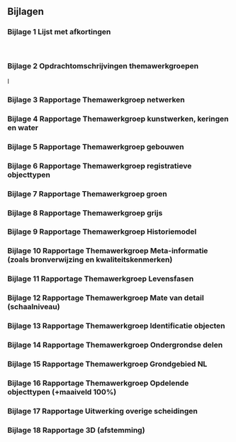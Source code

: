 ## Bijlagen

### Bijlage 1 Lijst met afkortingen


 
### Bijlage 2 Opdrachtomschrijvingen themawerkgroepen
I

### Bijlage 3 Rapportage Themawerkgroep netwerken


### Bijlage 4 Rapportage Themawerkgroep kunstwerken, keringen en water

### Bijlage 5 Rapportage Themawerkgroep gebouwen

### Bijlage 6 Rapportage Themawerkgroep registratieve objecttypen

### Bijlage 7 Rapportage Themawerkgroep groen

### Bijlage 8 Rapportage Themawerkgroep grijs

### Bijlage 9 Rapportage Themawerkgroep Historiemodel

### Bijlage 10 Rapportage Themawerkgroep Meta-informatie (zoals bronverwijzing en kwaliteitskenmerken)


### Bijlage 11 Rapportage Themawerkgroep Levensfasen

### Bijlage 12 Rapportage Themawerkgroep Mate van detail (schaalniveau)

### Bijlage 13 Rapportage Themawerkgroep Identificatie objecten

### Bijlage 14 Rapportage Themawerkgroep Ondergrondse delen

### Bijlage 15 Rapportage Themawerkgroep Grondgebied NL

### Bijlage 16 Rapportage Themawerkgroep Opdelende objecttypen (+maaiveld 100%)

### Bijlage 17 Rapportage  Uitwerking overige scheidingen

### Bijlage 18 Rapportage 3D (afstemming)
